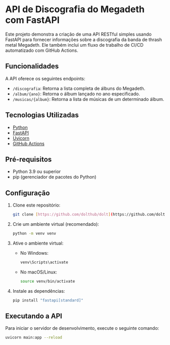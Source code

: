 # API de Discografia do Megadeth com FastAPI

Este projeto demonstra a criação de uma API RESTful simples usando FastAPI para fornecer informações sobre a discografia da banda de thrash metal Megadeth. Ele também inclui um fluxo de trabalho de CI/CD automatizado com GitHub Actions.

## Funcionalidades

A API oferece os seguintes endpoints:

* `/discografia`: Retorna a lista completa de álbuns do Megadeth.
* `/album/{ano}`: Retorna o álbum lançado no ano especificado.
* `/musicas/{album}`: Retorna a lista de músicas de um determinado álbum.

## Tecnologias Utilizadas

* [Python](https://www.python.org/)
* [FastAPI](https://fastapi.tiangolo.com/)
* [Uvicorn](https://www.uvicorn.org/)
* [GitHub Actions](https://github.com/features/actions)

## Pré-requisitos

* Python 3.9 ou superior
* pip (gerenciador de pacotes do Python)

## Configuração

1.  Clone este repositório:

    ```bash
    git clone [https://github.com/dolthub/dolt](https://github.com/dolthub/dolt)
    ```

2.  Crie um ambiente virtual (recomendado):

    ```bash
    python -m venv venv
    ```

3.  Ative o ambiente virtual:

    * No Windows:

        ```bash
        venv\Scripts\activate
        ```

    * No macOS/Linux:

        ```bash
        source venv/bin/activate
        ```

4.  Instale as dependências:

    ```bash
    pip install "fastapi[standard]"
    ```

## Executando a API

Para iniciar o servidor de desenvolvimento, execute o seguinte comando:

```bash
uvicorn main:app --reload